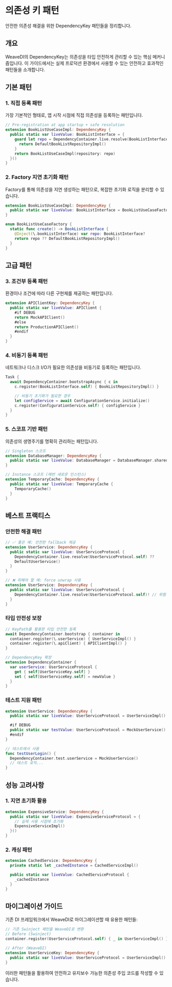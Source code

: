 # 의존성 키 패턴

안전한 의존성 해결을 위한 DependencyKey 패턴들을 정리합니다.

## 개요

WeaveDI의 DependencyKey는 의존성을 타입 안전하게 관리할 수 있는 핵심 메커니즘입니다. 이 가이드에서는 실제 프로덕션 환경에서 사용할 수 있는 안전하고 효과적인 패턴들을 소개합니다.

## 기본 패턴

### 1. 직접 등록 패턴

가장 기본적인 형태로, 앱 시작 시점에 직접 의존성을 등록하는 패턴입니다.

```swift
// Pre-registration at app startup + safe resolution
extension BookListUseCaseImpl: DependencyKey {
  public static var liveValue: BookListInterface = {
    guard let repo = DependencyContainer.live.resolve(BookListInterface.self) else {
      return DefaultBookListRepositoryImpl()
    }
    return BookListUseCaseImpl(repository: repo)
  }()
}
```

### 2. Factory 지연 초기화 패턴

Factory를 통해 의존성을 지연 생성하는 패턴으로, 복잡한 초기화 로직을 분리할 수 있습니다.

```swift
extension BookListUseCaseImpl: DependencyKey {
  public static var liveValue: BookListInterface = BookListUseCaseFactory.create()
}

enum BookListUseCaseFactory {
  static func create() -> BookListInterface {
    @Inject(\.bookListInterface) var repo: BookListInterface?
    return repo ?? DefaultBookListRepositoryImpl()
  }
}
```

## 고급 패턴

### 3. 조건부 등록 패턴

환경이나 조건에 따라 다른 구현체를 제공하는 패턴입니다.

```swift
extension APIClientKey: DependencyKey {
  public static var liveValue: APIClient {
    #if DEBUG
    return MockAPIClient()
    #else
    return ProductionAPIClient()
    #endif
  }
}
```

### 4. 비동기 등록 패턴

네트워크나 디스크 I/O가 필요한 의존성을 비동기로 등록하는 패턴입니다.

```swift
Task {
  await DependencyContainer.bootstrapAsync { c in
    c.register(BookListInterface.self) { BookListRepositoryImpl() }

    // 비동기 초기화가 필요한 경우
    let configService = await ConfigurationService.initialize()
    c.register(ConfigurationService.self) { configService }
  }
}
```

### 5. 스코프 기반 패턴

의존성의 생명주기를 명확히 관리하는 패턴입니다.

```swift
// Singleton 스코프
extension DatabaseManager: DependencyKey {
  public static var liveValue: DatabaseManager = DatabaseManager.shared
}

// Instance 스코프 (매번 새로운 인스턴스)
extension TemporaryCache: DependencyKey {
  public static var liveValue: TemporaryCache {
    TemporaryCache()
  }
}
```

## 베스트 프랙티스

### 안전한 해결 패턴

```swift
// ✅ 좋은 예: 안전한 fallback 제공
extension UserService: DependencyKey {
  public static var liveValue: UserServiceProtocol {
    DependencyContainer.live.resolve(UserServiceProtocol.self) ??
    DefaultUserService()
  }
}

// ❌ 피해야 할 예: force unwrap 사용
extension UserService: DependencyKey {
  public static var liveValue: UserServiceProtocol {
    DependencyContainer.live.resolve(UserServiceProtocol.self)! // 위험!
  }
}
```

### 타입 안전성 보장

```swift
// KeyPath를 활용한 타입 안전한 등록
await DependencyContainer.bootstrap { container in
  container.register(\.userService) { UserServiceImpl() }
  container.register(\.apiClient) { APIClientImpl() }
}

// DependencyKey 확장
extension DependencyContainer {
  var userService: UserServiceProtocol {
    get { self[UserServiceKey.self] }
    set { self[UserServiceKey.self] = newValue }
  }
}
```

### 테스트 지원 패턴

```swift
extension UserService: DependencyKey {
  public static var liveValue: UserServiceProtocol = UserServiceImpl()

  #if DEBUG
  public static var testValue: UserServiceProtocol = MockUserService()
  #endif
}

// 테스트에서 사용
func testUserLogin() {
  DependencyContainer.test.userService = MockUserService()
  // 테스트 로직...
}
```

## 성능 고려사항

### 1. 지연 초기화 활용

```swift
extension ExpensiveService: DependencyKey {
  public static var liveValue: ExpensiveServiceProtocol = {
    // 실제 사용 시점에 초기화
    ExpensiveServiceImpl()
  }()
}
```

### 2. 캐싱 패턴

```swift
extension CachedService: DependencyKey {
  private static let _cachedInstance = CachedServiceImpl()

  public static var liveValue: CachedServiceProtocol {
    _cachedInstance
  }
}
```

## 마이그레이션 가이드

기존 DI 프레임워크에서 WeaveDI로 마이그레이션할 때 유용한 패턴들:

```swift
// 기존 Swinject 패턴을 WeaveDI로 변환
// Before (Swinject)
container.register(UserServiceProtocol.self) { _ in UserServiceImpl() }

// After (WeaveDI)
extension UserServiceKey: DependencyKey {
  public static var liveValue: UserServiceProtocol = UserServiceImpl()
}
```

이러한 패턴들을 활용하여 안전하고 유지보수 가능한 의존성 주입 코드를 작성할 수 있습니다.